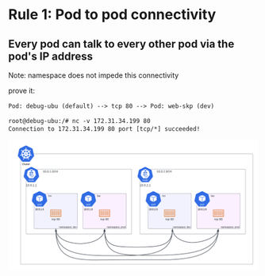 # Rule 1: Pod to pod connectivity

## Every pod can talk to every other pod via the pod's IP address

Note: namespace does not impede this connectivity

prove it:

```
Pod: debug-ubu (default) --> tcp 80 --> Pod: web-skp (dev)
```

```
root@debug-ubu:/# nc -v 172.31.34.199 80
Connection to 172.31.34.199 80 port [tcp/*] succeeded!
```

![K8s-Networking-Pod-to-Pod.png](K8s-Networking-Pod-to-Pod.png)
